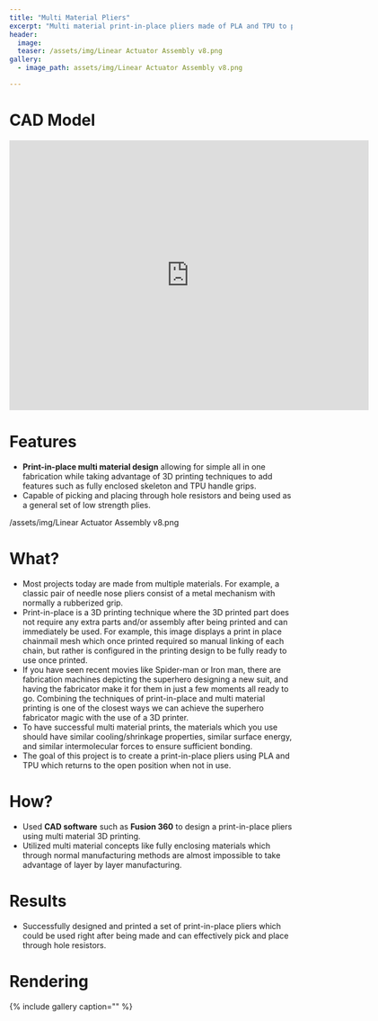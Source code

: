 ```yaml
---
title: "Multi Material Pliers"
excerpt: "Multi material print-in-place pliers made of PLA and TPU to pick and place through hole resistors."
header:
  image:
  teaser: /assets/img/Linear Actuator Assembly v8.png
gallery:
  - image_path: assets/img/Linear Actuator Assembly v8.png

---
```


# CAD Model

<iframe src="https://vanderbilt643.autodesk360.com/shares/public/SH512d4QTec90decfa6e97c9bc81b8c733fb?mode=embed" width="640" height="480" allowfullscreen="true" webkitallowfullscreen="true" mozallowfullscreen="true"  frameborder="0"></iframe>
 
# Features

* **Print-in-place multi material design** allowing for simple all in one fabrication while taking advantage of 3D printing techniques to add features such as fully enclosed skeleton and TPU handle grips. 
* Capable of picking and placing through hole resistors and being used as a general set of low strength plies. 

/assets/img/Linear Actuator Assembly v8.png

# What?

* Most projects today are made from multiple materials. For example, a classic pair of needle nose pliers consist of a metal mechanism with normally a rubberized grip. 
* Print-in-place is a 3D printing technique where the 3D printed part does not require any extra parts and/or assembly after being printed and can immediately be used. For example, this image displays a print in place chainmail mesh which once printed required so manual linking of each chain, but rather is configured in the printing design to be fully ready to use once printed.
* If you have seen recent movies like Spider-man or Iron man, there are fabrication machines depicting the superhero designing a new suit, and having the fabricator make it for them in just a few moments all ready to go. Combining the techniques of print-in-place and multi material printing is one of the closest ways we can achieve the superhero fabricator magic with the use of a 3D printer.
* To have successful multi material prints, the materials which you use should have similar cooling/shrinkage properties, similar surface energy, and similar intermolecular forces to ensure sufficient bonding.
* The goal of this project is to create a print-in-place pliers using PLA and TPU which returns to the open position when not in use.
# How?

* Used **CAD software** such as **Fusion 360** to design a print-in-place pliers using multi material 3D printing.
* Utilized multi material concepts like fully enclosing materials which through normal manufacturing methods are almost impossible to take advantage of layer by layer manufacturing. 

# Results

* Successfully designed and printed a set of print-in-place pliers which could be used right after being made and can effectively pick and place through hole resistors.

# Rendering

{% include gallery caption="" %}
